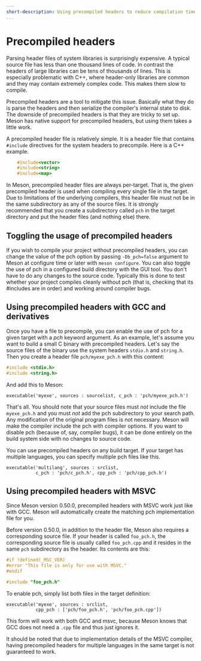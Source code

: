 ```yaml
---
short-description: Using precompiled headers to reduce compilation time
...
```


# Precompiled headers

Parsing header files of system libraries is surprisingly expensive. A
typical source file has less than one thousand lines of code. In
contrast the headers of large libraries can be tens of thousands of
lines. This is especially problematic with C++, where header-only
libraries are common and they may contain extremely complex code. This
makes them slow to compile.

Precompiled headers are a tool to mitigate this issue. Basically what
they do is parse the headers and then serialize the compiler's
internal state to disk. The downside of precompiled headers is that
they are tricky to set up. Meson has native support for precompiled
headers, but using them takes a little work.

A precompiled header file is relatively simple. It is a header file
that contains `#include` directives for the system headers to
precompile. Here is a C++ example.

```cpp
    #include<vector>
    #include<string>
    #include<map>
```

In Meson, precompiled header files are always per-target. That is, the
given precompiled header is used when compiling every single file in
the target. Due to limitations of the underlying compilers, this
header file must not be in the same subdirectory as any of the source
files. It is strongly recommended that you create a subdirectory
called `pch` in the target directory and put the header files (and
nothing else) there.

Toggling the usage of precompiled headers
--

If you wish to compile your project without precompiled headers, you
can change the value of the pch option by passing `-Db_pch=false`
argument to Meson at configure time or later with `meson configure`.
You can also toggle the use of pch in a configured build directory
with the GUI tool. You don't have to do any changes to the source
code. Typically this is done to test whether your project compiles
cleanly without pch (that is, checking that its #includes are in
order) and working around compiler bugs.

Using precompiled headers with GCC and derivatives
--

Once you have a file to precompile, you can enable the use of pch for
a given target with a *pch* keyword argument. As an example, let's
assume you want to build a small C binary with precompiled headers.
Let's say the source files of the binary use the system headers
`stdio.h` and `string.h`. Then you create a header file
`pch/myexe_pch.h` with this content:

```c
#include <stdio.h>
#include <string.h>
```

And add this to Meson:

```meson
executable('myexe', sources : sourcelist, c_pch : 'pch/myexe_pch.h')
```

That's all. You should note that your source files must _not_ include
the file `myexe_pch.h` and you must _not_ add the pch subdirectory to
your search path. Any modification of the original program files is
not necessary. Meson will make the compiler include the pch with
compiler options. If you want to disable pch (because of, say,
compiler bugs), it can be done entirely on the build system side with
no changes to source code.

You can use precompiled headers on any build target. If your target
has multiple languages, you can specify multiple pch files like this.

```meson
executable('multilang', sources : srclist,
           c_pch : 'pch/c_pch.h', cpp_pch : 'pch/cpp_pch.h')
```

Using precompiled headers with MSVC
--
Since Meson version 0.50.0, precompiled headers with MSVC work just like
with GCC. Meson will automatically create the matching pch implementation
file for you.

Before version 0.50.0, in addition to the header file, Meson
also requires a corresponding source file. If your header is called
`foo_pch.h`, the corresponding source file is usually called
`foo_pch.cpp` and it resides in the same `pch` subdirectory as the
header. Its contents are this:

```cpp
#if !defined(_MSC_VER)
#error "This file is only for use with MSVC."
#endif

#include "foo_pch.h"
```

To enable pch, simply list both files in the target definition:

```meson
executable('myexe', sources : srclist,
           cpp_pch : ['pch/foo_pch.h', 'pch/foo_pch.cpp'])
```

This form will work with both GCC and msvc, because Meson knows that
GCC does not need a `.cpp` file and thus just ignores it.

It should be noted that due to implementation details of the MSVC
compiler, having precompiled headers for multiple languages in the
same target is not guaranteed to work.
